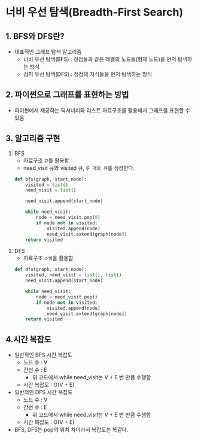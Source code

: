 # 너비 우선 탐색(Breadth-First Search)
## 1. BFS와 DFS란?
- 대표적인 그래프 탐색 알고리즘
  - 너비 우선 탐색(BFS) : 정점들과 같은 레벨의 노드들(형제 노드)을 먼저 탐색하는 방식
  - 김피 우선 탐색(DFS) : 정점의 자식들을 먼저 탐색하는 방식

## 2. 파이썬으로 그래프를 표현하는 방법
- 파이썬에서 제공하는 딕셔너리와 리스트 자료구조를 활용해서 그래프를 표현할 수 있음

## 3. 알고리즘 구현
1. BFS
   - 자료구조 `큐`를 활용함
   - need_visit 큐와 visited 큐, `두 개의 큐`를 생성한다.
   ```python
   def bfs(graph, start_node):
       visited = list()
       need_visit = list()

       need_visit.append(start_node)

       while need_visit:
           node = need_visit.pop(0)
           if node not in visited:
               visited.append(node)
               need_visit.extend(graph[node])
       return visited
   ```
2. DFS
     - 자료구조 `스택`을 활용함
    ```python
    def dfs(graph, start_node):
        visited, need_visit = list(), list()
        need_visit.append(start_node)

        while need_visit:
            node = need_visit.pop()
            if node not in visited:
                visited.append(node)
                need_visit.extend(graph[node])
        return visited
    ```



## 4.시간 복잡도
- 일반적인 BFS 시간 복잡도
  - 노드 수 : V
  - 간선 수 : E
    - 위 코드에서 while need_visit는 V + E 번 만큼 수행함
  - 시간 복잡도 : O(V + E)
- 일반적인 DFS 시간 복잡도
  - 노드 수 : V
  - 간선 수 : E
    - 위 코드에서 while need_visit는 V + E 번 만큼 수행함
  - 시간 복잡도 : O(V + E)
- BFS, DFS는 pop의 위치 차이라서 복잡도는 똑같다.

